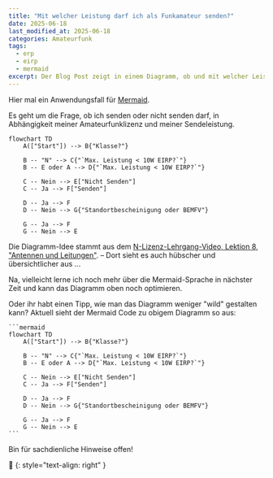 ```yaml
---
title: "Mit welcher Leistung darf ich als Funkamateur senden?"
date: 2025-06-18
last_modified_at: 2025-06-18
categories: Amateurfunk
tags:
  - erp
  - eirp
  - mermaid
excerpt: Der Blog Post zeigt in einem Diagramm, ob und mit welcher Leistung und unter welcher Voraussetzung ich als Funkamateur senden darf.
---
```


Hier mal ein Anwendungsfall für [Mermaid][tag-mermaid].

Es geht um die Frage, ob ich senden oder nicht senden darf, in Abhängigkeit meiner Amateurfunklizenz und meiner Sendeleistung.

```mermaid
flowchart TD
    A(["Start"]) --> B{"Klasse?"}
    
    B -- "N" --> C{"`Max. Leistung < 10W EIRP?`"}
    B -- E oder A --> D{"`Max. Leistung < 10W EIRP?`"}

    C -- Nein --> E["Nicht Senden"]
    C -- Ja --> F["Senden"]

    D -- Ja --> F
    D -- Nein --> G{"Standortbescheinigung oder BEMFV"}

    G -- Ja --> F
    G -- Nein --> E
```

Die Diagramm-Idee stammt aus dem [N-Lizenz-Lehrgang-Video, Lektion 8, "Antennen und Leitungen"][video]. – Dort sieht es auch hübscher und übersichtlicher aus ...

Na, vielleicht lerne ich noch mehr über die Mermaid-Sprache in nächster Zeit und kann das Diagramm oben noch optimieren.

Oder ihr habt einen Tipp, wie man das Diagramm weniger "wild" gestalten kann? Aktuell sieht der Mermaid Code zu obigem Diagramm so aus:

````
```mermaid
flowchart TD
    A(["Start"]) --> B{"Klasse?"}
    
    B -- "N" --> C{"`Max. Leistung < 10W EIRP?`"}
    B -- E oder A --> D{"`Max. Leistung < 10W EIRP?`"}

    C -- Nein --> E["Nicht Senden"]
    C -- Ja --> F["Senden"]

    D -- Ja --> F
    D -- Nein --> G{"Standortbescheinigung oder BEMFV"}

    G -- Ja --> F
    G -- Nein --> E
```
````

Bin für sachdienliche Hinweise offen! 

🔲
{: style="text-align: right" }

[video]: https://youtu.be/Oe2XpzhSVEQ?si=K3jzmHP7x92_RXBa&t=2683
[tag-mermaid]: https://blog.metawops.de/tags/#mermaid